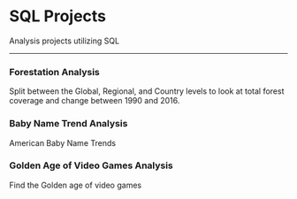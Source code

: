 # SQL Projects
Analysis projects utilizing SQL

---

### Forestation Analysis
Split between the Global, Regional, and Country levels to look at total forest coverage and change between 1990 and 2016.


### Baby Name Trend Analysis
American Baby Name Trends


### Golden Age of Video Games Analysis
Find the Golden age of video games

